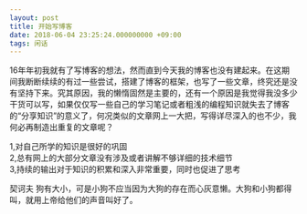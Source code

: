 ```yaml
---
layout: post
title: 开始写博客
date: 2018-06-04 23:25:24.000000000 +09:00
tags: 闲话
---
```


16年年初我就有了写博客的想法，然而直到今天我的博客也没有建起来。在这期间我断断续续的有过一些尝试，搭建了博客的框架，也写了一些文章，终究还是没有坚持下来。究其原因，我的懒惰固然是主要的，还有一个原因是我觉得我没多少干货可以写，如果仅仅写一些自己的学习笔记或者粗浅的编程知识就失去了博客的“分享知识”的意义了，何况类似的文章网上一大把，写得详尽深入的也不少，我何必再制造出重复的文章呢？

1,对自己所学的知识是很好的巩固	
2,总有网上的大部分文章没有涉及或者讲解不够详细的技术细节	
3,持续的输出对于知识的积累和深入非常重要，同时也促进了思考

契诃夫
狗有大小，可是小狗不应当因为大狗的存在而心灰意懒。大狗和小狗都得叫，就用上帝给他们的声音叫好了。